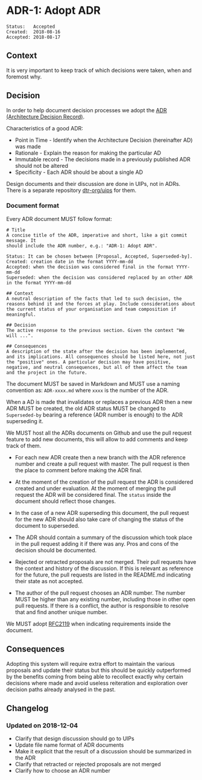 # ADR-1: Adopt ADR

```
Status:   Accepted
Created:  2018-08-16
Accepted: 2018-08-17
```

## Context

It is very important to keep track of which decisions were taken, when and foremost why.

## Decision

In order to help document decision processes we adopt the [ADR (Architecture Decision Record)](https://github.com/joelparkerhenderson/architecture_decision_record).

Characteristics of a good ADR:
- Point in Time - Identify when the Architecture Decision (hereinafter AD) was made
- Rationale - Explain the reason for making the particular AD
- Immutable record - The decisions made in a previously published ADR should not be altered
- Specificity - Each ADR should be about a single AD

Design documents and their discussion are done in UIPs, not in ADRs. There is a
separate repository [dtr-org/uips](https://github.com/dtr-org/uips) for them.

### Document format

Every ADR document MUST follow format:

```
# Title
A concise title of the ADR, imperative and short, like a git commit message. It
should include the ADR number, e.g.: "ADR-1: Adopt ADR".

Status: It can be chosen between [Proposal, Accepted, Superseded-by].
Created: creation date in the format YYYY-mm-dd
Accepted: when the decision was considered final in the format YYYY-mm-dd
Superseded: when the decision was considered replaced by an other ADR in the format YYYY-mm-dd

## Context
A neutral description of the facts that led to such decision, the reasons behind it and the forces at play. Include considerations about the current status of your organisation and team composition if meaningful.

## Decision
The active response to the previous section. Given the context "We will ...".

## Consequences
A description of the state after the decision has been implemented, and its implications. All consequences should be listed here, not just the "positive" ones. A particular decision may have positive, negative, and neutral consequences, but all of them affect the team and the project in the future.
```

The document MUST be saved in Markdown and MUST use a naming convention as:
`ADR-xxxx.md` where `xxxx` is the number of the ADR.

When a AD is made that invalidates or replaces a previous ADR then a new ADR MUST be created, the old ADR status MUST be changed to `Superseded-by` bearing a reference (ADR number is enough) to the ADR superseding it.

We MUST host all the ADRs documents on Github and use the pull request feature to add new documents, this will allow to add comments and keep track of them.

- For each new ADR create then a new branch with the ADR reference number and create a pull request with master.
The pull request is then the place to comment before making the ADR final.

- At the moment of the creation of the pull request the ADR is considered created and under evaluation. At the moment of  merging the pull request the ADR will be considered final. The `status` inside the document should reflect those changes.

- In the case of a new ADR superseding this document, the pull request for the new ADR should also take care of changing the status of the document to superseded.

- The ADR should contain a summary of the discussion which took place in the
  pull request adding it if there was any. Pros and cons of the decision should
  be documented.

- Rejected or retracted proposals are not merged. Their pull requests have the
  context and history of the discussion. If this is relevant as reference for
  the future, the pull requests are listed in the README.md indicating their
  state as not accepted.

- The author of the pull request chooses an ADR number. The number MUST be
  higher than any existing number, including those in other open pull requests.
  If there is a conflict, the author is responsible to resolve that and find
  another unique number.

We MUST adopt [RFC2119](https://www.ietf.org/rfc/rfc2119.txt) when indicating requirements inside the document.

## Consequences

Adopting this system will require extra effort to maintain the various proposals and update their status but this should be quickly outperformed by the benefits coming from being able to recollect exactly why certain decisions where made and avoid useless reiteration and exploration over decision paths already analysed in the past.

## Changelog

### Updated on 2018-12-04

* Clarify that design discussion should go to UIPs
* Update file name format of ADR documents
* Make it explicit that the result of a discussion should be summarized in the
  ADR
* Clarify that retracted or rejected proposals are not merged
* Clarify how to choose an ADR number
